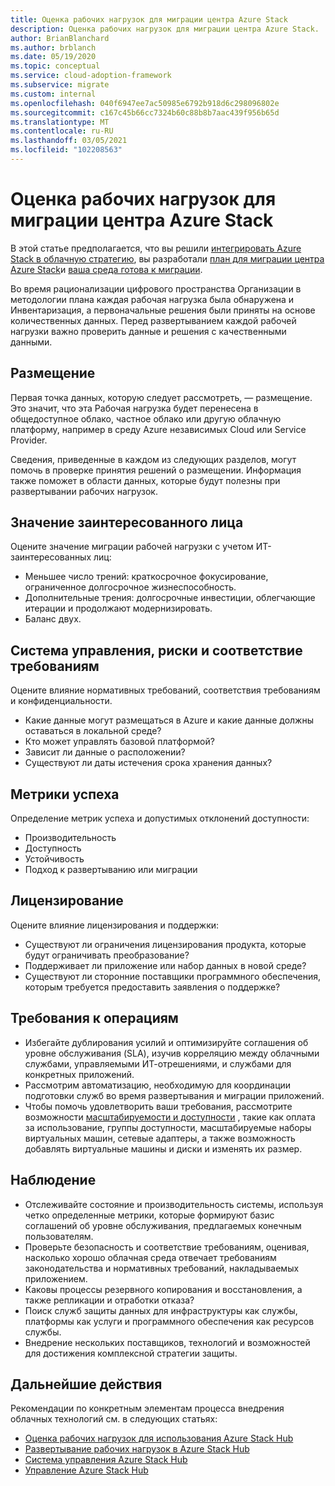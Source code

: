 ```yaml
---
title: Оценка рабочих нагрузок для миграции центра Azure Stack
description: Оценка рабочих нагрузок для миграции центра Azure Stack.
author: BrianBlanchard
ms.author: brblanch
ms.date: 05/19/2020
ms.topic: conceptual
ms.service: cloud-adoption-framework
ms.subservice: migrate
ms.custom: internal
ms.openlocfilehash: 040f6947ee7ac50985e6792b918d6c298096802e
ms.sourcegitcommit: c167c45b66cc7324b60c88b8b7aac439f956b65d
ms.translationtype: MT
ms.contentlocale: ru-RU
ms.lasthandoff: 03/05/2021
ms.locfileid: "102208563"
---
```

# <a name="assess-workloads-for-azure-stack-hub-migration"></a>Оценка рабочих нагрузок для миграции центра Azure Stack

В этой статье предполагается, что вы решили [интегрировать Azure Stack в облачную стратегию](./index.md), вы разработали [план для миграции центра Azure Stack](./plan.md)и [ваша среда готова к миграции](./ready.md).

Во время рационализации цифрового пространства Организации в методологии плана каждая рабочая нагрузка была обнаружена и Инвентаризация, а первоначальные решения были приняты на основе количественных данных. Перед развертыванием каждой рабочей нагрузки важно проверить данные и решения с качественными данными.

## <a name="placement"></a>Размещение

Первая точка данных, которую следует рассмотреть, — размещение. Это значит, что эта Рабочая нагрузка будет перенесена в общедоступное облако, частное облако или другую облачную платформу, например в среду Azure независимых Cloud или Service Provider.

Сведения, приведенные в каждом из следующих разделов, могут помочь в проверке принятия решений о размещении. Информация также поможет в области данных, которые будут полезны при развертывании рабочих нагрузок.

## <a name="stakeholder-value"></a>Значение заинтересованного лица

Оцените значение миграции рабочей нагрузки с учетом ИТ-заинтересованных лиц:

- Меньшее число трений: краткосрочное фокусирование, ограниченное долгосрочное жизнеспособность.
- Дополнительные трения: долгосрочные инвестиции, облегчающие итерации и продолжают модернизировать.
- Баланс двух.

## <a name="governance-risk-and-compliance"></a>Система управления, риски и соответствие требованиям

Оцените влияние нормативных требований, соответствия требованиям и конфиденциальности.

- Какие данные могут размещаться в Azure и какие данные должны оставаться в локальной среде?
- Кто может управлять базовой платформой?
- Зависит ли данные о расположении?
- Существуют ли даты истечения срока хранения данных?

## <a name="success-metrics"></a>Метрики успеха

Определение метрик успеха и допустимых отклонений доступности:

- Производительность
- Доступность
- Устойчивость
- Подход к развертыванию или миграции

## <a name="licensing"></a>Лицензирование

Оцените влияние лицензирования и поддержки:

- Существуют ли ограничения лицензирования продукта, которые будут ограничивать преобразование?
- Поддерживает ли приложение или набор данных в новой среде?
- Существуют ли сторонние поставщики программного обеспечения, которым требуется предоставить заявления о поддержке?

## <a name="operations-requirements"></a>Требования к операциям

- Избегайте дублирования усилий и оптимизируйте соглашения об уровне обслуживания (SLA), изучив корреляцию между облачными службами, управляемыми ИТ-отрешениями, и службами для конкретных приложений.
- Рассмотрим автоматизацию, необходимую для координации подготовки служб во время развертывания и миграции приложений.
- Чтобы помочь удовлетворить ваши требования, рассмотрите возможности [масштабируемости и доступности](https://azure.microsoft.com/blog/azure-stack-iaas-part-six/) , такие как оплата за использование, группы доступности, масштабируемые наборы виртуальных машин, сетевые адаптеры, а также возможность добавлять виртуальные машины и диски и изменять их размер.

## <a name="monitoring"></a>Наблюдение

- Отслеживайте состояние и производительность системы, используя четко определенные метрики, которые формируют базис соглашений об уровне обслуживания, предлагаемых конечным пользователям.
- Проверьте безопасность и соответствие требованиям, оценивая, насколько хорошо облачная среда отвечает требованиям законодательства и нормативных требований, накладываемых приложением.
- Каковы процессы резервного копирования и восстановления, а также репликации и отработки отказа?
- Поиск служб защиты данных для инфраструктуры как службы, платформы как услуги и программного обеспечения как ресурсов службы.
- Внедрение нескольких поставщиков, технологий и возможностей для достижения комплексной стратегии защиты.

## <a name="next-steps"></a>Дальнейшие действия

Рекомендации по конкретным элементам процесса внедрения облачных технологий см. в следующих статьях:

- [Оценка рабочих нагрузок для использования Azure Stack Hub](./migrate-assess.md)
- [Развертывание рабочих нагрузок в Azure Stack Hub](./migrate-deploy.md)
- [Система управления Azure Stack Hub](./govern.md)
- [Управление Azure Stack Hub](./manage.md)
